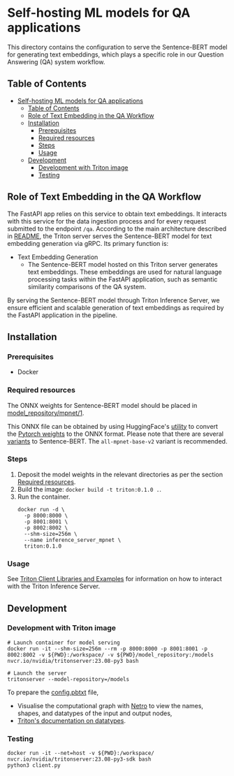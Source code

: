 # Self-hosting ML models for QA applications

This directory contains the configuration to serve the Sentence-BERT model for generating text embeddings, which plays a specific role in our Question Answering (QA) system workflow.

## Table of Contents
- [Self-hosting ML models for QA applications](#self-hosting-ml-models-for-qa-applications)
  - [Table of Contents](#table-of-contents)
  - [Role of Text Embedding in the QA Workflow](#role-of-text-embedding-in-the-qa-workflow)
  - [Installation](#installation)
    - [Prerequisites](#prerequisites)
    - [Required resources](#required-resources)
    - [Steps](#steps)
    - [Usage](#usage)
  - [Development](#development)
    - [Development with Triton image](#development-with-triton-image)
    - [Testing](#testing)


## Role of Text Embedding in the QA Workflow
The FastAPI app relies on this service to obtain text embeddings. It interacts with this service for the data ingestion process and for every request submitted to the endpoint `/qa`. According to the main architecture described in [README](../../README.md#Architecture), the Triton server serves the Sentence-BERT model for text embedding generation via gRPC. Its primary function is:

- Text Embedding Generation
   - The Sentence-BERT model hosted on this Triton server generates text embeddings. These embeddings are used for natural language processing tasks within the FastAPI application, such as semantic similarity comparisons of the QA system.

By serving the Sentence-BERT model through Triton Inference Server, we ensure efficient and scalable generation of text embeddings as required by the FastAPI application in the pipeline.

## Installation

### Prerequisites

- Docker

### Required resources

The ONNX weights for Sentence-BERT model should be placed in [model_repository/mpnet/1](model_repository/mpnet/1/). 

This ONNX file can be obtained by using HuggingFace's [utility](https://huggingface.co/docs/transformers/en/serialization#exporting-a--transformers-model-to-onnx-with-cli) to convert the [Pytorch weights](https://huggingface.co/sentence-transformers/all-mpnet-base-v2) to the ONNX format. Please note that there are several [variants](https://sbert.net/docs/sentence_transformer/pretrained_models.html) to Sentence-BERT. The `all-mpnet-base-v2` variant is recommended.

### Steps

1. Deposit the model weights in the relevant directories as per the section [Required resources](#required-resources).
1. Build the image: `docker build -t triton:0.1.0 .`.
1. Run the container.
   ```
   docker run -d \
     -p 8000:8000 \
     -p 8001:8001 \
     -p 8002:8002 \
     --shm-size=256m \
     --name inference_server_mpnet \ 
     triton:0.1.0
   ```

### Usage

See [Triton Client Libraries and Examples](https://github.com/triton-inference-server/client) for information on how to interact with the Triton Inference Server.

## Development

### Development with Triton image

```
# Launch container for model serving
docker run -it --shm-size=256m --rm -p 8000:8000 -p 8001:8001 -p 8002:8002 -v ${PWD}:/workspace/ -v ${PWD}/model_repository:/models nvcr.io/nvidia/tritonserver:23.08-py3 bash

# Launch the server
tritonserver --model-repository=/models
```

To prepare the [config.pbtxt](https://docs.nvidia.com/deeplearning/triton-inference-server/user-guide/docs/user_guide/model_configuration.html) file,
- Visualise the computational graph with [Netro](https://netron.app/) to view the names, shapes, and datatypes of the input and output nodes,
- [Triton's documentation on datatypes](https://docs.nvidia.com/deeplearning/triton-inference-server/user-guide/docs/user_guide/model_configuration.html#datatypes).

### Testing

```
docker run -it --net=host -v ${PWD}:/workspace/ nvcr.io/nvidia/tritonserver:23.08-py3-sdk bash
python3 client.py
```

